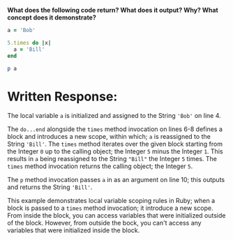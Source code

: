 **What does the following code return? What does it output? Why? What concept does it demonstrate?**

```ruby
a = 'Bob'

5.times do |x|
  a = 'Bill'
end

p a
```
# Written Response:

The local variable `a` is initialized and assigned to the String `'Bob'` on line 4.

The `do...end` alongside the `times` method invocation on lines 6-8 defines a block and introduces a new scope, within which; `a` is reassigned to the String `'Bill'`. The `times` method iterates over the given block starting from the Integer `0` up to the calling object; the Integer `5` minus the Integer `1`. This results in `a` being reassigned to the String `"Bill"` the Integer `5` times. The `times` method invocation returns the calling object; the Integer `5`.

The `p` method invocation passes `a` in as an argument on line 10; this outputs and returns the String `'Bill'`.

This example demonstrates local variable scoping rules in Ruby; when a block is passed to a `times` method invocation; it introduce a new scope. From inside the block, you can access variables that were initialized outside of the block. However, from outside the bock, you can't access any variables that were initialized inside the block.